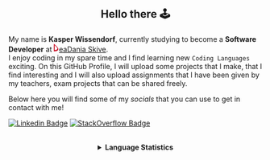 ## <p align="center">Hello there 🕹️</p>

My name is **Kasper Wissendorf**, currently studying to become a **Software Developer** at [![Icon](/icons/Dania.png)eaDania Skive](https://eadania.com/). <br>
I enjoy coding in my spare time and I find learning new `Coding Languages` exciting. On this GitHub Profile, I will upload some projects that I make, that I find interesting and I will also upload assignments that I have been given by my teachers, exam projects that can be shared freely. 

Below here you will find some of my *socials* that you can use to get in contact with me!

[![Linkedin Badge](https://img.shields.io/badge/-LinkedIn-blue?style=flat-square&logo=Linkedin&logoColor=white)](https://www.linkedin.com/in/kasper-wissendorf-7279011b6/)
[![StackOverflow Badge](https://img.shields.io/badge/-Stack%20Overflow-FE7A16?style=flat-square&logo=Stack-Overflow&logoColor=white)](https://stackoverflow.com/users/18100435/kasper-wissendorf)

<br>
<details>
<summary align="center"><strong>Language Statistics</strong></summary>
<br>
<table align="center">
	<tr>
		<th>Language</th>
		<th>Time Spent</th>
		<th>Percent</th>
	</tr>
	<tr>
		<td>C#</td>
		<td>04h 28m</td>
		<td>48%</td>
	</tr>
	<tr>
		<td>HTML</td>
		<td>01h 28m</td>
		<td>15.78%</td>
	</tr>
	<tr>
		<td>Markdown</td>
		<td>01h 10m</td>
		<td>12.65%</td>
	</tr>
	<tr>
		<td>TypeScript</td>
		<td>01h 00m</td>
		<td>10.76%</td>
	</tr>
	<tr>
		<td>JavaScript</td>
		<td>00h 39m</td>
		<td>7.13%</td>
	</tr>
	<tr>
		<td>Lua</td>
		<td>00h 12m</td>
		<td>2.22%</td>
	</tr>
	<tr>
		<td>CSS</td>
		<td>00h 08m</td>
		<td>1.46%</td>
	</tr>
	<tr>
		<td>JSON</td>
		<td>00h 05m</td>
		<td>0.98%</td>
	</tr>
	<tr>
		<td>YAML</td>
		<td>00h 04m</td>
		<td>0.76%</td>
	</tr>
	<tr>
		<td>Git Config</td>
		<td>00h 00m</td>
		<td>0.1%</td>
	</tr>
	<tr>
		<td>Text</td>
		<td>00h 00m</td>
		<td>0.06%</td>
	</tr>
	<tr>
		<td>Other</td>
		<td>00h 00m</td>
		<td>0.05%</td>
	</tr>
	<tr>
		<td>Perl</td>
		<td>00h 00m</td>
		<td>0.05%</td>
	</tr>
</table>
<p align="center"><sub>Last Updated: 02/06/2022 15:44:24</sub></p>
<p align="center"><sub>Data first recorded on 31th. January of 2022</sub></p>
</details>